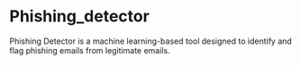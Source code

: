 # Phishing_detector
Phishing Detector is a machine learning-based tool designed to identify and flag  phishing emails from legitimate emails.
